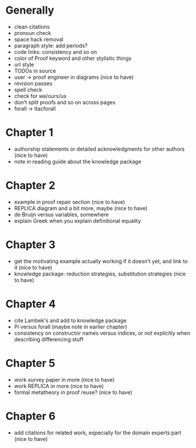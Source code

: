 

# Generally

- clean citations
- pronoun check
- space hack removal
- paragraph style: add periods?
- code links: consistency and so on
- color of Proof keyword and other stylistic things
- url style
- TODOs in source
- user -> proof engineer in diagrams (nice to have)
- revision passes
- spell check
- check for we/ours/us
- don't split proofs and so on across pages
- forall -> ltacforall

# Chapter 1

- authorship statements or detailed acknowledgments for other authors (nice to have)
- note in reading guide about the knowledge package

# Chapter 2

- example in proof repair section (nice to have)
- REPLICA diagram and a bit more, maybe (nice to have)
- de Bruijn versus variables, somewhere
- explain Greek when you explain definitional equality

# Chapter 3

- get the motivating example actually working if it doesn't yet, and link to it (nice to have)
- knowledge package: reduction strategies, substitution strategies (nice to have)

# Chapter 4

- cite Lambek's and add to knowledge package
- Pi versus forall (maybe note in earlier chapter)
- consistency on constructor names versus indices, or not explicitly when describing differencing stuff

# Chapter 5

- work survey paper in more (nice to have)
- work REPLICA in more (nice to have)
- formal metatheory in proof reuse? (nice to have)

# Chapter 6

- add citations for related work, especially for the domain experts part (nice to have)

